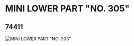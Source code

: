 # MINI LOWER PART "NO. 305"
## 74411
![MINI LOWER PART "NO. 305"](https://lc-www-live-s.legocdn.com/media/bricks/5/2/4656727.jpg)